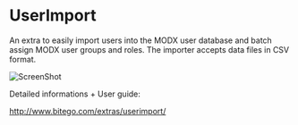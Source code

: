 UserImport
==========

An extra to easily import users into the MODX user database and batch 
assign MODX user groups and roles. The importer accepts data files in 
CSV format. 

![ScreenShot](http://www.bitego.com/assets/content/images/projects/userimport/docu/userimport-importscreen.png)

Detailed informations + User guide:

http://www.bitego.com/extras/userimport/
